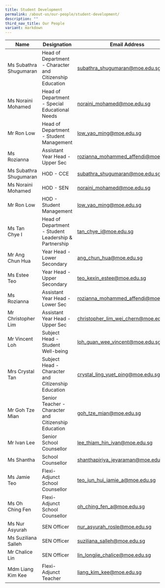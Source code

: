 ```yaml
---
title: Student Development
permalink: /about-us/our-people/student-development/
description: ""
third_nav_title: Our People
variant: markdown
---
```

| Name | Designation | Email Address | Contact |
|---|---|---|---|
| Ms Subathra Shugumaran | Head of Department - Character and Citizenship Education | [subathra_shugumaran@moe.edu.sg](mailto:subathra_shugumaran@moe.edu.sg) | 65938-121 |
| Ms Noraini Mohamed  | Head of Department - Special Educational Needs | [noraini_mohamed@moe.edu.sg](mailto:noraini_mohamed@moe.edu.sg)  | 65938-119  |
| Mr Ron Low  | Head of Department - Student Management | [low_yao_ming@moe.edu.sg](mailto:low_yao_ming@moe.edu.sg) | 65938-135 |
| Ms Rozianna | Assistant Year Head - Upper Sec | [rozianna_mohammed_affendi@moe.edu.sg](mailto:rozianna_mohammed_affendi@moe.edu.sg) | 65938-162 |
| Ms Subathra Shugumaran | HOD - CCE | [subathra_shugumaran@moe.edu.sg](mailto:subathra_shugumaran@moe.edu.sg) | 65938-121 |
| Ms Noraini Mohamed | HOD - SEN | [noraini_mohamed@moe.edu.sg](mailto:noraini_mohamed@moe.edu.sg) | 65938-119 |
| Mr Ron Low | HOD - Student Management | [low_yao_ming@moe.edu.sg](mailto:low_yao_ming@moe.edu.sg) | 65938-156 |
| Ms Tan Chye I | Head of Department - Student Leadership & Partnership | [tan_chye_i@moe.edu.sg](mailto:tan_chye_i@moe.edu.sg) | 65938-178 |
| Mr Ang Chun Hua | Year Head - Lower Secondary | [ang_chun_hua@moe.edu.sg](mailto:ang_chun_hua@moe.edu.sg) | 65938-155 |
| Ms Estee Teo | Year Head - Upper Secondary | [teo_kexin_estee@moe.edu.sg](mailto:teo_kexin_estee@moe.edu.sg) | 65938-177 |
| Ms Rozianna| Assistant Year Head - Lower Sec | [rozianna_mohammed_affendi@moe.edu.sg](mailto:rozianna_mohammed_affendi@moe.edu.sg) | 65938-162 |
| Mr Christopher Lim | Assistant Year Head - Upper Sec | [christopher_lim_wei_chern@moe.edu.sg](mailto:christopher_lim_wei_chern@moe.edu.sg) | 65938-135 |
| Mr Vincent Loh | Subject Head - Student Well-being| [loh_guan_wee_vincent@moe.edu.sg](mailto:loh_guan_wee_vincent@moe.edu.sg) | 65938-150 |
| Mrs Crystal Tan | Subject Head - Character and Citizenship Education | [crystal_ling_yuet_ping@moe.edu.sg](mailto:crystal_ling_yuet_ping@moe.edu.sg) | 65938-133|
| Mr Goh Tze Mian| Senior Teacher - Character and Citizenship Education | [goh_tze_mian@moe.edu.sg](mailto:goh_tze_mian@moe.edu.sg) | 65938100-189 |
| Mr Ivan Lee | Senior School Counsellor| [lee_thiam_hin_ivan@moe.edu.sg](mailto:lee_thiam_hin_ivan@moe.edu.sg) | 65938-154 |
| Ms Shantha | School Counsellor | [shanthapiriya_jeyaraman@moe.edu.sg](mailto:shanthapiriya_jeyaraman@moe.edu.sg) | 65938-146 |
| Ms Jamie Teo | Flexi-Adjunct School Counsellor| [teo_jun_hui_jamie_a@moe.edu.sg](mailto:teo_jun_hui_jamie_a@moe.edu.sg) | 65938-125 |
| Ms Oh Ching Fen | Flexi-Adjunct School Counsellor| [oh_ching_fen_a@moe.edu.sg](mailto:oh_ching_fen_a@moe.edu.sg) | 65938-125 |
| Ms Nur Asyurah | SEN Officer| [nur_asyurah_rosle@moe.edu.sg](mailto:nur_asyurah_rosle@moe.edu.sg) | 65938-147 |
| Ms Suziliana Salleh | SEN Officer| [suziliana_salleh@moe.edu.sg](mailto:suziliana_salleh@moe.edu.sg) | 65938-144 |
| Mr Chalice Lin | SEN Officer| [lin_longjie_chalice@moe.edu.sg](mailto:lin_longjie_chalice@moe.edu.sg) | 65938100-208 |
| Mdm Liang Kim Kee | Flexi-Adjunct Teacher| [liang_kim_kee@moe.edu.sg](mailto:liang_kim_kee@moe.edu.sg) | 65938-186 |